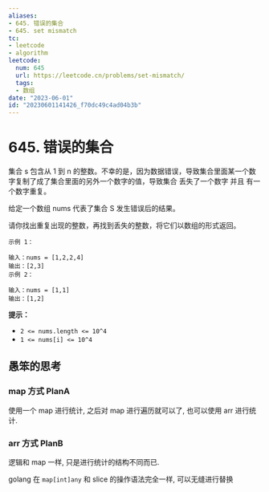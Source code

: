 ```yaml
---
aliases:
- 645. 错误的集合
- 645. set mismatch
tc:
- leetcode
- algorithm
leetcode:
  num: 645
  url: https://leetcode.cn/problems/set-mismatch/
  tags:
  - 数组
date: "2023-06-01"
id: "20230601141426_f70dc49c4ad04b3b"
---
```


# 645. 错误的集合

集合 s 包含从 1 到 n 的整数。不幸的是，因为数据错误，导致集合里面某一个数字复制了成了集合里面的另外一个数字的值，导致集合 丢失了一个数字 并且 有一个数字重复。

给定一个数组 nums 代表了集合 S 发生错误后的结果。

请你找出重复出现的整数，再找到丢失的整数，将它们以数组的形式返回。

```
示例 1：

输入：nums = [1,2,2,4]
输出：[2,3]
示例 2：

输入：nums = [1,1]
输出：[1,2]
```

**提示：**

- `2 <= nums.length <= 10^4`
- `1 <= nums[i] <= 10^4`

## 愚笨的思考

### map 方式 PlanA

使用一个 map 进行统计, 之后对 map 进行遍历就可以了, 也可以使用 arr 进行统计.

### arr 方式 PlanB

逻辑和 map 一样, 只是进行统计的结构不同而已.

golang 在 `map[int]any` 和 slice 的操作语法完全一样, 可以无缝进行替换

